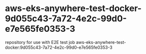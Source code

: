 # aws-eks-anywhere-test-docker-9d055c43-7a72-4e2c-99d0-e7e565fe0353-3
repository for use with E2E test job aws-eks-anywhere-test-docker:9d055c43-7a72-4e2c-99d0-e7e565fe0353-3
